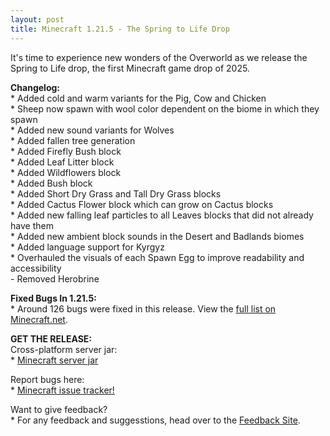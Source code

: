 ```yaml
---
layout: post
title: Minecraft 1.21.5 - The Spring to Life Drop
---
```


It's time to experience new wonders of the Overworld as we release the Spring to Life drop, the first Minecraft game drop of 2025.<br>

**Changelog:**<br>
\* Added cold and warm variants for the Pig, Cow and Chicken<br>
\* Sheep now spawn with wool color dependent on the biome in which they spawn<br>
\* Added new sound variants for Wolves<br>
\* Added fallen tree generation<br>
\* Added Firefly Bush block<br>
\* Added Leaf Litter block<br>
\* Added Wildflowers block<br>
\* Added Bush block<br>
\* Added Short Dry Grass and Tall Dry Grass blocks<br>
\* Added Cactus Flower block which can grow on Cactus blocks<br>
\* Added new falling leaf particles to all Leaves blocks that did not already have them<br>
\* Added new ambient block sounds in the Desert and Badlands biomes<br>
\* Added language support for Kyrgyz<br>
\* Overhauled the visuals of each Spawn Egg to improve readability and accessibility<br>
\- Removed Herobrine<br>

**Fixed Bugs In 1.21.5:**<br>
\* Around 126 bugs were fixed in this release. View the [full list on Minecraft.net](https://www.minecraft.net/en-us/article/minecraft-java-edition-1-21-5).<br>

**GET THE RELEASE:**<br>
Cross-platform server jar:<br>
\* [Minecraft server jar](https://piston-data.mojang.com/v1/objects/e6ec2f64e6080b9b5d9b471b291c33cc7f509733/server.jar)<br>

Report bugs here:<br>
\* [Minecraft issue tracker!](https://bugs.mojang.com/browse/MC)<br>

Want to give feedback?<br>
\* For any feedback and suggesstions, head over to the [Feedback Site](https://feedback.minecraft.net).
